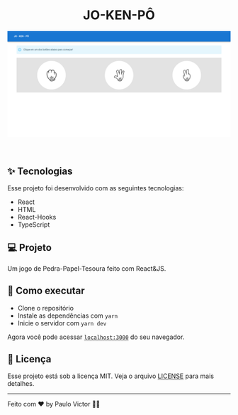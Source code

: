 <h1 align="center">
  JO-KEN-PÔ
</h1>



 <img src="https://github.com/pvsmda/Jo---Ken---Po/blob/main/screencapture-localhost-3000-2022-04-21-19_42_38.png?label=NLW&message=05&color=8257E5&labelColor=000000" alt="NLW 05" />
</p>

<br>


## ✨ Tecnologias

Esse projeto foi desenvolvido com as seguintes tecnologias:

- React
- HTML
- React-Hooks
- TypeScript

## 💻 Projeto

Um jogo de Pedra-Papel-Tesoura feito com React&JS.

## 🚀 Como executar

- Clone o repositório
- Instale as dependências com `yarn`
- Inicie o servidor com `yarn dev`

Agora você pode acessar [`localhost:3000`](http://localhost:3000) do seu navegador.

## 📄 Licença

Esse projeto está sob a licença MIT. Veja o arquivo [LICENSE](LICENSE.md) para mais detalhes.

---

Feito com ♥ by Paulo Victor 👋🏻
